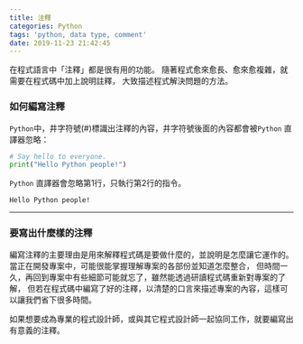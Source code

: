 ```yaml
---
title: 注釋
categories: Python
tags: 'python, data type, comment'
date: 2019-11-23 21:42:45
---
```

在程式語言中「注釋」都是很有用的功能。
隨著程式愈來愈長、愈來愈複雜，就需要在程式碼中加上說明註釋，
大致描述程式解決問題的方法。

### 如何編寫注釋

<!-- more -->

`Python`中，井字符號(#)標識出注釋的內容，井字符號後面的內容都會被`Python` 直譯器忽略：
```python
# Say hello to everyone.
print("Hello Python people!")
```
`Python` 直譯器會忽略第1行，只執行第2行的指令。
```text
Hello Python people!
```

---

### 要寫出什麼樣的注釋
編寫注釋的主要理由是用來解釋程式碼是要做什麼的，並說明是怎麼讓它運作的。
當正在開發專案中，可能很能掌握理解專案的各部份並知道怎麼整合，
但時間一久，再回到專案中有些細節可能就忘了，雖然能透過研讀程式碼重新對專案的了解，
但若在程式碼中編寫了好的注釋，以清楚的口言來描述專案的內容，這樣可以讓我們省下很多時間。

如果想要成為專業的程式設計師，或與其它程式設計師一起協同工作，就要編寫出有意義的注釋。

